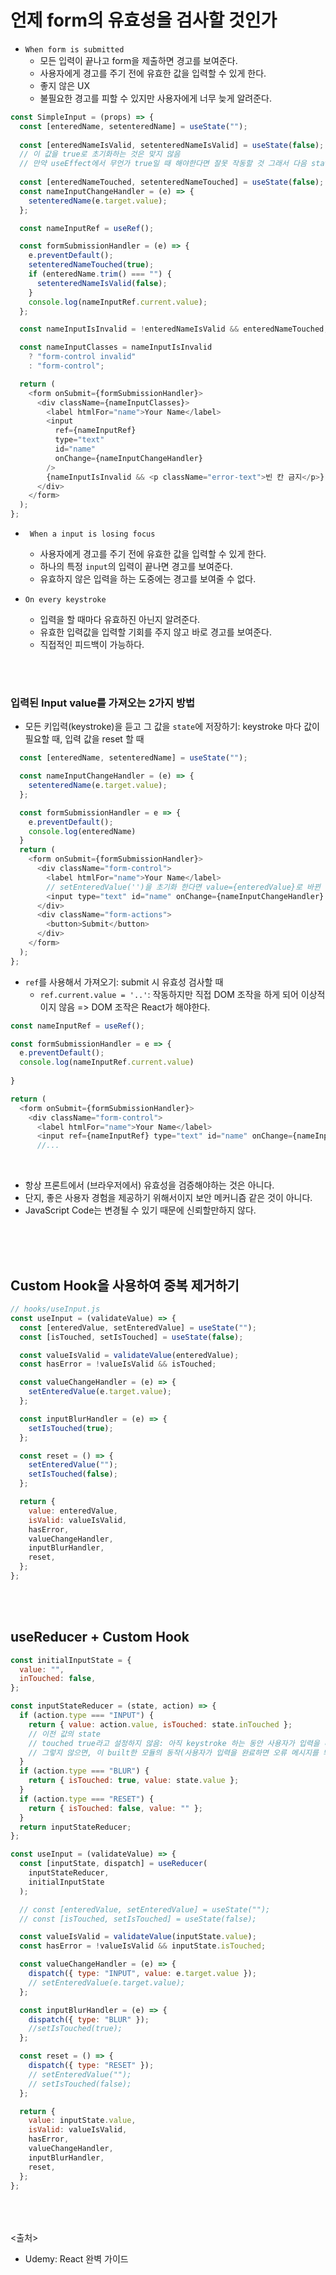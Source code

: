# 언제 form의 유효성을 검사할 것인가
- `When form is submitted`
  - 모든 입력이 끝나고 form을 제출하면 경고를 보여준다.
  - 사용자에게 경고를 주기 전에 유효한 값을 입력할 수 있게 한다.
  - 좋지 않은 UX
  - 불필요한 경고를 피할 수 있지만 사용자에게 너무 늦게 알려준다.

```js
const SimpleInput = (props) => {
  const [enteredName, setenteredName] = useState("");
  
  const [enteredNameIsValid, setenteredNameIsValid] = useState(false); 
  // 이 값을 true로 초기화하는 것은 맞지 않음
  // 만약 useEffect에서 무언가 true일 때 해야한다면 잘못 작동할 것 그래서 다음 state를 추가
  
  const [enteredNameTouched, setenteredNameTouched] = useState(false);
  const nameInputChangeHandler = (e) => {
    setenteredName(e.target.value);
  };

  const nameInputRef = useRef();

  const formSubmissionHandler = (e) => {
    e.preventDefault();
    setenteredNameTouched(true);
    if (enteredName.trim() === "") {
      setenteredNameIsValid(false);
    }
    console.log(nameInputRef.current.value);
  };

  const nameInputIsInvalid = !enteredNameIsValid && enteredNameTouched;

  const nameInputClasses = nameInputIsInvalid
    ? "form-control invalid"
    : "form-control";

  return (
    <form onSubmit={formSubmissionHandler}>
      <div className={nameInputClasses}>
        <label htmlFor="name">Your Name</label>
        <input
          ref={nameInputRef}
          type="text"
          id="name"
          onChange={nameInputChangeHandler}
        />
        {nameInputIsInvalid && <p className="error-text">빈 칸 금지</p>}
      </div>
    </form>
  );
};
```

- ` When a input is losing focus`
  - 사용자에게 경고를 주기 전에 유효한 값을 입력할 수 있게 한다.
  - 하나의 특정 `input`의 입력이 끝나면 경고를 보여준다.
  - 유효하지 않은 입력을 하는 도중에는 경고를 보여줄 수 없다.

- `On every keystroke`
  - 입력을 할 때마다 유효하진 아닌지 알려준다.
  - 유효한 입력값을 입력할 기회를 주지 않고 바로 경고를 보여준다.
  - 직접적인 피드백이 가능하다.


<br><br>

### 입력된 Input value를 가져오는 2가지 방법
  - 모든 키입력(keystroke)을 듣고 그 값을 `state`에 저장하기: keystroke 마다 값이 필요할 때, 입력 값을 reset 할 때

  ```js
    const [enteredName, setenteredName] = useState("");

    const nameInputChangeHandler = (e) => {
      setenteredName(e.target.value);
    };

    const formSubmissionHandler = e => {
      e.preventDefault();
      console.log(enteredName)
    }
    return (
      <form onSubmit={formSubmissionHandler}>
        <div className="form-control">
          <label htmlFor="name">Your Name</label>
          // setEnteredValue('')을 초기화 한다면 value={enteredValue}로 바뀐 값을 적용시켜야 한다.
          <input type="text" id="name" onChange={nameInputChangeHandler} />
        </div>
        <div className="form-actions">
          <button>Submit</button>
        </div>
      </form>
    );
  };
  ```

  
  - `ref`를 사용해서 가져오기: submit 시 유효성 검사할 때
    - `ref.current.value = '..'`: 작동하지만 직접 DOM 조작을 하게 되어 이상적이지 않음 => DOM 조작은 React가 해야한다.

  ```js
  const nameInputRef = useRef();

  const formSubmissionHandler = e => {
    e.preventDefault();
    console.log(nameInputRef.current.value)
    
  }

  return (
    <form onSubmit={formSubmissionHandler}>
      <div className="form-control">
        <label htmlFor="name">Your Name</label>
        <input ref={nameInputRef} type="text" id="name" onChange={nameInputChangeHandler} />
        //...
  ```

<br>

- 항상 프론트에서 (브라우저에서) 유효성을 검증해야하는 것은 아니다.
- 단지, 좋은 사용자 경험을 제공하기 위해서이지 보안 메커니즘 같은 것이 아니다.
- JavaScript Code는 변경될 수 있기 때문에 신뢰할만하지 않다.

<br><br><br>

## Custom Hook을 사용하여 중복 제거하기

```js
// hooks/useInput.js
const useInput = (validateValue) => {
  const [enteredValue, setEnteredValue] = useState("");
  const [isTouched, setIsTouched] = useState(false);

  const valueIsValid = validateValue(enteredValue);
  const hasError = !valueIsValid && isTouched;

  const valueChangeHandler = (e) => {
    setEnteredValue(e.target.value);
  };

  const inputBlurHandler = (e) => {
    setIsTouched(true);
  };

  const reset = () => {
    setEnteredValue("");
    setIsTouched(false);
  };

  return {
    value: enteredValue,
    isValid: valueIsValid,
    hasError,
    valueChangeHandler,
    inputBlurHandler,
    reset,
  };
};
```

<br><br>

## useReducer + Custom Hook

```js
const initialInputState = {
  value: "",
  inTouched: false,
};

const inputStateReducer = (state, action) => {
  if (action.type === "INPUT") {
    return { value: action.value, isTouched: state.inTouched };
    // 이전 값의 state
    // touched true라고 설정하지 않음: 아직 keystroke 하는 동안 사용자가 입력을 마치지 않을 수 있다.
    // 그렇지 않으면, 이 built한 모듈의 동작(사용자가 입력을 완료하면 오류 메시지를 띄우는)이 중단될 수 있다. ??
  }
  if (action.type === "BLUR") {
    return { isTouched: true, value: state.value };
  }
  if (action.type === "RESET") {
    return { isTouched: false, value: "" };
  }
  return inputStateReducer;
};

const useInput = (validateValue) => {
  const [inputState, dispatch] = useReducer(
    inputStateReducer,
    initialInputState
  );

  // const [enteredValue, setEnteredValue] = useState("");
  // const [isTouched, setIsTouched] = useState(false);

  const valueIsValid = validateValue(inputState.value);
  const hasError = !valueIsValid && inputState.isTouched;

  const valueChangeHandler = (e) => {
    dispatch({ type: "INPUT", value: e.target.value });
    // setEnteredValue(e.target.value);
  };

  const inputBlurHandler = (e) => {
    dispatch({ type: "BLUR" });
    //setIsTouched(true);
  };

  const reset = () => {
    dispatch({ type: "RESET" });
    // setEnteredValue("");
    // setIsTouched(false);
  };

  return {
    value: inputState.value,
    isValid: valueIsValid,
    hasError,
    valueChangeHandler,
    inputBlurHandler,
    reset,
  };
};
```

<br><br><br>
<출처>
- Udemy: React 완벽 가이드
